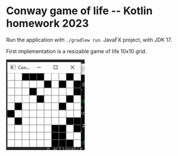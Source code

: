 # Conway game of life -- Kotlin homework 2023

Run the application with `./gradlew run`.
JavaFX project, with JDK 17.

First implementation is a resizable game of life 10x10 grid.

![](/docs/firstImpl.jpg)
